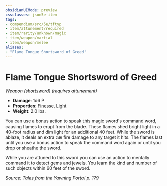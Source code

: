 ```yaml
---
obsidianUIMode: preview
cssclasses: json5e-item
tags:
- compendium/src/5e/tftyp
- item/attunement/required
- item/rarity/unknown/magic
- item/weapon/martial
- item/weapon/melee
aliases: 
- "Flame Tongue Shortsword of Greed"
---
```

# Flame Tongue Shortsword of Greed
*Weapon ([shortsword](TTRPG/Source%20Material/Mechanics/items/shortsword.md)) (requires attunement)*  

- **Damage**: 1d6 P
- **Properties**: [Finesse](TTRPG/Source%20Material/Mechanics/Rules/item-properties.md#Finesse), [Light](TTRPG/Source%20Material/Mechanics/Rules/item-properties.md#Light)
- **Weight**: 2.0 lbs.

You can use a bonus action to speak this magic sword's command word, causing flames to erupt from the blade. These flames shed bright light in a 40-foot radius and dim light for an additional 40 feet. While the sword is ablaze, it deals an extra `2d6` fire damage to any target it hits. The flames last until you use a bonus action to speak the command word again or until you drop or sheathe the sword.

While you are attuned to this sword you can use an action to mentally command it to detect gems and jewels. You learn the kind and number of such objects within 60 feet of the sword.

*Source: Tales from the Yawning Portal p. 179*